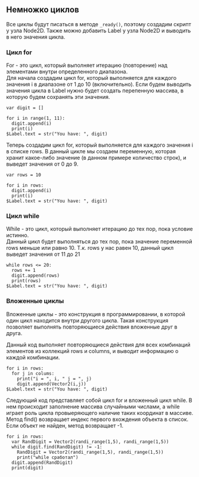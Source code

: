 ## Немножко циклов

Все циклы будут писаться в методе `_ready()`, поэтому создадим скрипт у узла Node2D. Также можно добавить Label у узла Node2D и выводить в него значения цикла.

### Цикл for
For - это цикл, который выполняет итерацию (повторение) над элементами внутри определенного диапазона. <br>
Для начала создадим цикл for, который выполняется для каждого значения i в диапазоне от 1 до 10 (включительно). Если будем выводить значения цикла в Label нужно будет создать перепенную массива, в которую будем сохранять эти значения.
```gdscript
var digit = []

for i in range(1, 11):
  digit.append(i)
  print(i)
$Label.text = str("You have: ", digit)
```
Теперь создадим цикл for, который выполняется для каждого значения i в списке rows. В данный цикле мы создаем переменную, которая хранит какое-либо значение (в данном примере количество строк), и выведет значения от 0 до 9.

```gdscript
var rows = 10

for i in rows:
  digit.append(i)
  print(i)
$Label.text = str("You have: ", digit)
```

### Цикл while
While - это цикл, который выполняет итерацию до тех пор, пока условие истинно. <br> 
Данный цикл будет выполняться до тех пор, пока значение переменной rows меньше или равно 10. Т.к. rows у нас равен 10, данный цикл выведет значения от 11 до 21

```gdscript
while rows <= 20:
  rows += 1
  digit.append(rows)
  print(rows)
$Label.text = str("You have: ", digit)
```

### Вложенные циклы

Вложенные циклы - это конструкция в программировании, в которой один цикл находится внутри другого цикла. Такая конструкция позволяет выполнять повторяющиеся действия вложенные друг в друга.

Данный код выполняет повторяющиеся действия для всех комбинаций элементов из коллекций rows и columns, и выводит информацию о каждой комбинации.

```gdscript
for i in rows:
  for j in colums:
    print("i = ", i, " j = ", j)
    digit.append(Vector2(i,j))
$Label.text = str("You have: ", digit)
```

Следующий код представляет собой цикл for и вложенный цикл while. В нем происходит заполнение массива случайными числами, а while играет роль цикла провыеряющего наличие таких координат в массиве. Метод find() возвращает индекс первого вхождения объекта в список. Если объект не найден, метод возвращает -1.

```gdscript
for i in rows:
  var RandDigit = Vector2(randi_range(1,5), randi_range(1,5))
  while digit.find(RandDigit) != -1:
    RandDigit = Vector2(randi_range(1,5), randi_range(1,5))
    print("while сработал")
  digit.append(RandDigit)
  print(digit)
```
